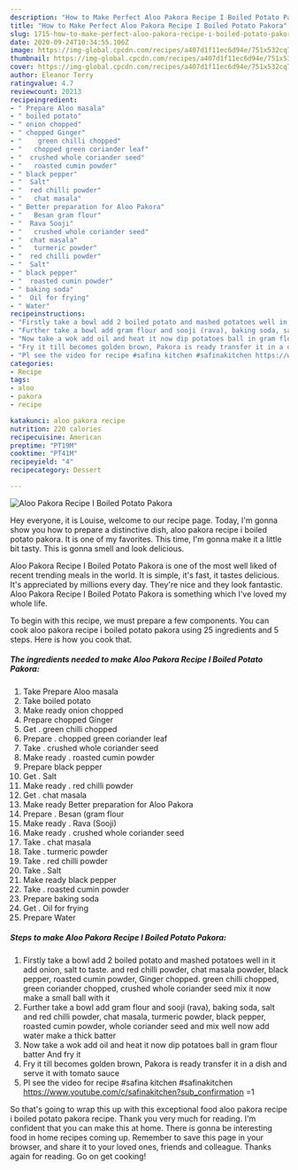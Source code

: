 ```yaml
---
description: "How to Make Perfect Aloo Pakora Recipe I Boiled Potato Pakora"
title: "How to Make Perfect Aloo Pakora Recipe I Boiled Potato Pakora"
slug: 1715-how-to-make-perfect-aloo-pakora-recipe-i-boiled-potato-pakora
date: 2020-09-24T10:34:55.106Z
image: https://img-global.cpcdn.com/recipes/a407d1f11ec6d94e/751x532cq70/aloo-pakora-recipe-i-boiled-potato-pakora-recipe-main-photo.jpg
thumbnail: https://img-global.cpcdn.com/recipes/a407d1f11ec6d94e/751x532cq70/aloo-pakora-recipe-i-boiled-potato-pakora-recipe-main-photo.jpg
cover: https://img-global.cpcdn.com/recipes/a407d1f11ec6d94e/751x532cq70/aloo-pakora-recipe-i-boiled-potato-pakora-recipe-main-photo.jpg
author: Eleanor Terry
ratingvalue: 4.7
reviewcount: 20213
recipeingredient:
- " Prepare Aloo masala"
- " boiled potato"
- " onion chopped"
- " chopped Ginger"
- "    green chilli chopped"
- "   chopped green coriander leaf"
- "  crushed whole coriander seed"
- "   roasted cumin powder"
- " black pepper"
- "  Salt"
- "  red chilli powder"
- "   chat masala"
- " Better preparation for Aloo Pakora"
- "   Besan gram flour"
- "  Rava Sooji"
- "   crushed whole coriander seed"
- "  chat masala"
- "   turmeric powder"
- "  red chilli powder"
- "  Salt"
- " black pepper"
- "  roasted cumin powder"
- " baking soda"
- "  Oil for frying"
- " Water"
recipeinstructions:
- "Firstly take a bowl add 2 boiled potato and mashed potatoes well in it add onion, salt to taste. and red chilli powder, chat masala powder, black pepper, roasted cumin powder, Ginger chopped. green chilli chopped, green coriander chopped, crushed whole coriander seed mix it now make a small ball with it"
- "Further take a bowl add gram flour and sooji (rava), baking soda, salt and red chilli powder, chat masala, turmeric powder, black pepper, roasted cumin powder, whole coriander seed and mix well now add water make a thick batter"
- "Now take a wok add oil and heat it now dip potatoes ball in gram flour batter And fry it"
- "Fry it till becomes golden brown, Pakora is ready transfer it in a dish and serve it with tomato sauce"
- "Pl see the video for recipe #safina kitchen #safinakitchen https://www.youtube.com/c/safinakitchen?sub_confirmation =1"
categories:
- Recipe
tags:
- aloo
- pakora
- recipe

katakunci: aloo pakora recipe 
nutrition: 220 calories
recipecuisine: American
preptime: "PT19M"
cooktime: "PT41M"
recipeyield: "4"
recipecategory: Dessert

---
```



![Aloo Pakora Recipe I Boiled Potato Pakora](https://img-global.cpcdn.com/recipes/a407d1f11ec6d94e/751x532cq70/aloo-pakora-recipe-i-boiled-potato-pakora-recipe-main-photo.jpg)

Hey everyone, it is Louise, welcome to our recipe page. Today, I'm gonna show you how to prepare a distinctive dish, aloo pakora recipe i boiled potato pakora. It is one of my favorites. This time, I'm gonna make it a little bit tasty. This is gonna smell and look delicious.



Aloo Pakora Recipe I Boiled Potato Pakora is one of the most well liked of recent trending meals in the world. It is simple, it's fast, it tastes delicious. It's appreciated by millions every day. They're nice and they look fantastic. Aloo Pakora Recipe I Boiled Potato Pakora is something which I've loved my whole life.


To begin with this recipe, we must prepare a few components. You can cook aloo pakora recipe i boiled potato pakora using 25 ingredients and 5 steps. Here is how you cook that.

<!--inarticleads1-->

##### The ingredients needed to make Aloo Pakora Recipe I Boiled Potato Pakora:

1. Take  Prepare Aloo masala
1. Take  boiled potato
1. Make ready  onion chopped
1. Prepare  chopped Ginger
1. Get  .   green chilli chopped
1. Prepare  .  chopped green coriander leaf
1. Take  . crushed whole coriander seed
1. Make ready  .  roasted cumin powder
1. Prepare  black pepper
1. Get  . Salt
1. Make ready  . red chilli powder
1. Get  .  chat masala
1. Make ready  Better preparation for Aloo Pakora
1. Prepare  .  Besan (gram flour
1. Make ready  . Rava (Sooji)
1. Make ready  .  crushed whole coriander seed
1. Take  . chat masala
1. Take  .  turmeric powder
1. Take  . red chilli powder
1. Take  . Salt
1. Make ready  black pepper
1. Take  . roasted cumin powder
1. Prepare  baking soda
1. Get  . Oil for frying
1. Prepare  Water




<!--inarticleads2-->

##### Steps to make Aloo Pakora Recipe I Boiled Potato Pakora:

1. Firstly take a bowl add 2 boiled potato and mashed potatoes well in it add onion, salt to taste. and red chilli powder, chat masala powder, black pepper, roasted cumin powder, Ginger chopped. green chilli chopped, green coriander chopped, crushed whole coriander seed mix it now make a small ball with it
1. Further take a bowl add gram flour and sooji (rava), baking soda, salt and red chilli powder, chat masala, turmeric powder, black pepper, roasted cumin powder, whole coriander seed and mix well now add water make a thick batter
1. Now take a wok add oil and heat it now dip potatoes ball in gram flour batter And fry it
1. Fry it till becomes golden brown, Pakora is ready transfer it in a dish and serve it with tomato sauce
1. Pl see the video for recipe #safina kitchen #safinakitchen https://www.youtube.com/c/safinakitchen?sub_confirmation =1




So that's going to wrap this up with this exceptional food aloo pakora recipe i boiled potato pakora recipe. Thank you very much for reading. I'm confident that you can make this at home. There is gonna be interesting food in home recipes coming up. Remember to save this page in your browser, and share it to your loved ones, friends and colleague. Thanks again for reading. Go on get cooking!
